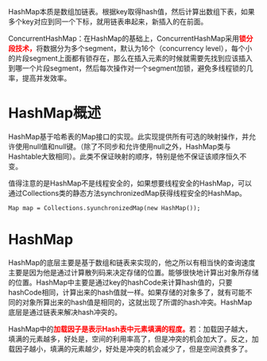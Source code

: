 HashMap本质是数组加链表。根据key取得hash值，然后计算出数组下表，如果多个key对应到同一个下标，就用链表串起来，新插入的在前面。

ConcurrentHashMap：在HashMap的基础上，ConcurrentHashMap采用<font color=red>**锁分段技术，**</font>将数据分为多个segment，默认为16个（concurrency level），每个小的片段segment上面都有锁存在，那么在插入元素的时候就需要先找到应该插入到哪一个片段segment，然后每次操作对一个segment加锁，避免多线程锁的几率，提高并发效率。

# HashMap概述

HashMap基于哈希表的Map接口的实现。此实现提供所有可选的映射操作，并允许使用null值和null键。（除了不同步和允许使用null之外，HashMap类与Hashtable大致相同）。此类不保证映射的顺序，特别是他不保证该顺序恒久不变。

值得注意的是HashMap不是线程安全的，如果想要线程安全的HashMap，可以通过Collections类的静态方法synchronizedMap获得线程安全的HashMap。

```
Map map = Collections.syunchronizedMap(new HashMap());
```

# HashMap

HashMap的底层主要是基于数组和链表来实现的，他之所以有相当快的查询速度主要是因为他是通过计算散列码来决定存储的位置。能够很快地计算出对象所存储的位置。HashMap中主要是通过key的hashCode来计算hash值的，只要hashCode相同，计算出来的hash值就一样。如果存储的对象多了，就有可能不同的对象所算出来的hash值是相同的，这就出现了所谓的hash冲突。HashMap底层是通过链表来解决hash冲突的。

HashMap中的<font color=red>**加载因子是表示Hash表中元素填满的程度。**</font>若：加载因子越大，填满的元素越多，好处是，空间的利用率高了，但是冲突的机会加大了。反之，加载因子越小，填满的元素越少，好处是冲突的机会减少了，但是空间浪费多了。